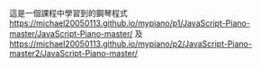 這是一個課程中學習到的鋼琴程式
https://michael20050113.github.io/mypiano/p1/JavaScript-Piano-master/JavaScript-Piano-master/
及
https://michael20050113.github.io/mypiano/p2/JavaScript-Piano-master2/JavaScript-Piano-master/
